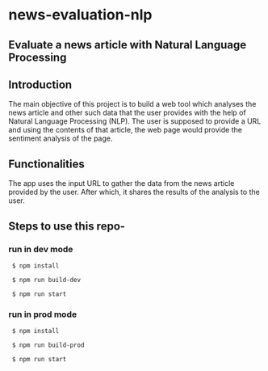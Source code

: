# news-evaluation-nlp

## Evaluate a news article with Natural Language Processing

## Introduction

The main objective of this project is to build a web tool which analyses the news article and other such data that the user provides with the help of Natural Language Processing (NLP). The user is supposed to provide a URL and using the contents of that article, the web page would provide the sentiment analysis of the page.

## Functionalities

The app uses the input URL to gather the data from the news article provided by the user. After which, it shares the results of the analysis to the user.

## Steps to use this repo-
### run in dev mode
` $ npm install`

` $ npm run build-dev`

` $ npm run start`


### run in prod mode
` $ npm install`

` $ npm run build-prod`

` $ npm run start`



